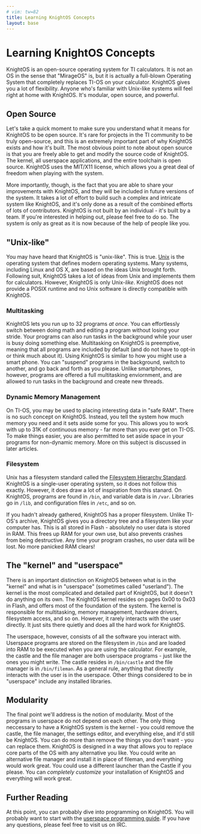 ```yaml
---
# vim: tw=82
title: Learning KnightOS Concepts
layout: base
---
```


# Learning KnightOS Concepts

KnightOS is an open-source operating system for TI calculators. It is not an OS in
the sense that "MirageOS" is, but it is actually a full-blown Operating System
that completely replaces TI-OS on your calculator. KnightOS gives you a lot of
flexibility. Anyone who's familiar with Unix-like systems will feel right at home
with KnightOS. It's modular, open source, and powerful.

## Open Source

Let's take a quick moment to make sure you understand what it means for KnightOS
to be open source. It's rare for projects in the TI community to be truly
open-source, and this is an extremely important part of why KnightOS exists and
how it's built. The most obvious point to note about open source is that you are
freely able to get and modify the source code of KnightOS. The kernel, all
userspace applications, and the entire toolchain is open source. KnightOS uses the
MIT/X11 license, which allows you a great deal of freedom when playing with the
system.

More importantly, though, is the fact that you are able to share your improvements
with KnightOS, and they will be included in future versions of the system. It
takes a lot of effort to build such a complex and intricate system like KnightOS,
and it's only done as a result of the combined efforts of lots of contributors.
KnightOS is not built by an individual - it's built by a team. If you're
interested in helping out, please feel free to do so. The system is only as great
as it is now because of the help of people like you.

## "Unix-like"

You may have heard that KnightOS is "unix-like". This is true.
[Unix](https://en.wikipedia.org/wiki/Unix) is the operating system that defines
modern operating systems. Many systems, including Linux and OS X, are based on the
ideas Unix brought forth. Following suit, KnightOS takes a lot of ideas from Unix
and implements them for calculators. However, KnightOS is only Unix-*like*.
KnightOS does not provide a POSIX runtime and no Unix software is directly
compatible with KnightOS.

### Multitasking

KnightOS lets you run up to 32 programs *at once*. You can effortlessly switch
between doing math and editing a program without losing your stride. Your programs
can also run tasks in the background while your user is busy doing something else.
Multitasking on KnightOS is preemptive, meaning that all programs are included by
default (and do not have to opt-in or think much about it). Using KnightOS is
similar to how you might use a smart phone. You can "suspend" programs in the
background, switch to another, and go back and forth as you please. Unlike
smartphones, however, programs are offered a full multitasking enviornment, and
are allowed to run tasks in the background and create new threads.

### Dynamic Memory Management

On TI-OS, you may be used to placing interesting data in "safe RAM". There is no
such concept on KnightOS. Instead, you tell the system how much memory you need
and it sets aside some for you. This allows you to work with up to 31K of
continuous memory - far more than you ever get on TI-OS. To make things easier,
you are also permitted to set aside space in your programs for non-dynamic memory.
More on this subject is discussed in later articles.

### Filesystem

Unix has a filesystem standard called the [Filesystem Hierarchy
Standard](https://en.wikipedia.org/wiki/Filesystem_Hierarchy_Standard). KnightOS
is a single-user operating system, so it does not follow this exactly.
However, it does draw a lot of inspiration from this stanard. On KnightOS,
programs are found in `/bin`, and variable data is in `/var`. Libraries go in
`/lib`, and configuration files in `/etc`, and so on.

If you hadn't already gathered, KnightOS has a proper filesystem. Unlike TI-OS's
archive, KnightOS gives you a directory tree and a filesystem like your computer
has. This is all stored in Flash - absolutely no user data is stored in RAM. This
frees up RAM for your own use, but also prevents crashes from being destructive.
Any time your program crashes, no user data will be lost. No more panicked RAM
clears!

## The "kernel" and "userspace"

There is an important distinction on KnightOS between what is in the "kernel" and
what is in "userspace" (sometimes called "userland"). The kernel is the most
complicated and detailed part of KnightOS, but it doesn't do anything on its own.
The KnightOS kernel resides on pages 0x00 to 0x03 in Flash, and offers most of the
foundation of the system. The kernel is responsible for multitasking, memory
management, hardware drivers, filesystem access, and so on. However, it rarely
interacts with the user directly. It just sits there quietly and does all the hard
work for KnightOS.

The userspace, however, consists of all the software you interact with. Userspace
programs are stored on the filesystem in `/bin` and are loaded into RAM to be
executed when you are using the calculator. For example, the castle and the file
manager are both userspace programs - just like the ones you might write. The
castle resides in `/bin/castle` and the file manager is in `/bin/fileman`. As a
general rule, anything that directly interacts with the user is in the userspace.
Other things considered to be in "userspace" include any installed libraries.

## Modularity

The final point we'll address is the notion of modularity. Most of the programs in
userspace do not depend on each other. The only thing neccessary to have a
KnightOS system is the kernel - you could remove the castle, the file manager, the
settings editor, and everything else, and it'd still be KnightOS. You can do more
than remove the things you don't want - you can replace them. KnightOS is designed
in a way that allows you to replace core parts of the OS with any alternative you
like. You could write an alternative file manager and install it in place of
fileman, and everything would work great. You could use a different launcher than
the Castle if you please. You can *completely customize* your installation of
KnightOS and everything will work great.

## Further Reading

At this point, you can probably dive into programming on KnightOS. You will probably
want to start with the [userspace programming
guide](http://localhost:4000/documentation/programs.html). If you have any
questions, please feel free to visit us on IRC.
